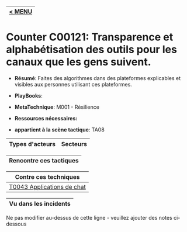 |[< MENU](../README.md)|
|---|
# Counter C00121: Transparence et alphabétisation des outils pour les canaux que les gens suivent.

* **Résumé**: Faites des algorithmes dans des plateformes explicables et visibles aux personnes utilisant ces plateformes.

* **PlayBooks**:

* **MetaTechnique**: M001 - Résilience

* **Ressources nécessaires:**

* **appartient à la scène tactique**: TA08


|Types d'acteurs |Secteurs |
|----------- |------- |



|Rencontre ces tactiques |
|---------------------- |



|Contre ces techniques |
|------------------------- |
|[T0043 Applications de chat](../../generated_pages/techniques/T0043.md) |



|Vu dans les incidents |
|----------------- |


Ne pas modifier au-dessus de cette ligne - veuillez ajouter des notes ci-dessous